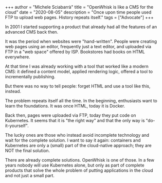 +++
author = "Michele Sciabarrà"
title = "OpenWhisk is like a CMS for the cloud"
date = "2020-08-05"
description = "Once upon time people used FTP to upload web pages. History repeats itself."
tags = ["Advocate"]
+++


In 2001 I started supporting a product that already had all the features of an advanced CMS back then.

It was the period when websites were "hand-written". People were creating web pages using an editor, frequently just a text editor, and uploaded via FTP in a "web space" offered by ISP.  Bookstores had books on HTML everywhere.

At that time I was already working with a tool that worked like a modern CMS: it defined a content model, applied rendering logic, offered a tool to incrementally publishing. 

But there was no way to tell people: forget HTML and use a tool like this, instead.

The problem repeats itself all the time. In the beginning, enthusiasts want to learn the foundations. It was once HTML, today it is Docker. 

Back then, pages were uploaded via FTP, today they put code on Kubernetes. It seems that it is "the right way" and that the only way is "do-it-yourself".

The lucky ones are those who instead avoid incomplete technology and wait for the complete solution. I want to say it again:  containers and Kubernetes are only a (small) part of the cloud-native approach; they are NOT the final solution.

There are already complete solutions. OpenWhisk is one of those.  In a few years nobody will use Kubernetes alone, but only as part of complete products that solve the whole problem of putting applications in the cloud and not just a small part.
<!--stackedit_data:
eyJoaXN0b3J5IjpbMTAxNTY0NTM4OSwzMDQ2ODYwNzddfQ==
-->
